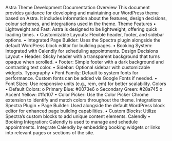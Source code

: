 Astra Theme Development Documentation
Overview
This document provides guidance for developing and maintaining our WordPress theme based on Astra. It includes information about the features, design decisions, colour schemes, and integrations used in the theme.
Theme Features
•	Lightweight and Fast: Astra is designed to be lightweight, offering quick loading times.
•	Customizable Layouts: Flexible header, footer, and sidebar options.
•	Integrated Page Builder: Uses the Spectra plugin alongside the default WordPress block editor for building pages.
•	Booking System: Integrated with Calendly for scheduling appointments.
Design Decisions
Layout
•	Header: Sticky header with a transparent background that turns opaque when scrolled.
•	Footer: Simple footer with a dark background and contrasting text color.
•	Sidebar: Optional sidebar with customizable widgets.
Typography
•	Font Family: Default to system fonts for performance. Custom fonts can be added via Google Fonts if needed.
•	Font Sizes: Use responsive units (e.g., rem, em) for better scalability.
Colors
•	Default Colors:
o	Primary Blue: #0073e6
o	Secondary Green: #28a745
o	Accent Yellow: #ffc107
•	Color Picker: Use the Color Picker Chrome extension to identify and match colors throughout the theme.
Integrations
Spectra Plugin
•	Page Builder: Used alongside the default WordPress block editor for enhanced page building capabilities.
•	Custom Blocks: Utilize Spectra’s custom blocks to add unique content elements.
Calendly
•	Booking Integration: Calendly is used to manage and schedule appointments. Integrate Calendly by embedding booking widgets or links into relevant pages or sections of the site.


